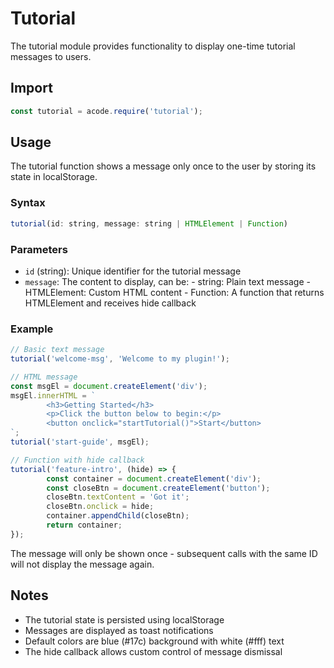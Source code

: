 # Tutorial

The tutorial module provides functionality to display one-time tutorial messages to users.

## Import

```js
const tutorial = acode.require('tutorial');
```

## Usage

The tutorial function shows a message only once to the user by storing its state in localStorage.

### Syntax

```js
tutorial(id: string, message: string | HTMLElement | Function)
```

### Parameters

- `id` (string): Unique identifier for the tutorial message
- `message`: The content to display, can be:
		- string: Plain text message
		- HTMLElement: Custom HTML content
		- Function: A function that returns HTMLElement and receives hide callback

### Example

```js
// Basic text message
tutorial('welcome-msg', 'Welcome to my plugin!');

// HTML message
const msgEl = document.createElement('div');
msgEl.innerHTML = `
		<h3>Getting Started</h3>
		<p>Click the button below to begin:</p>
		<button onclick="startTutorial()">Start</button>
`;
tutorial('start-guide', msgEl);

// Function with hide callback
tutorial('feature-intro', (hide) => {
		const container = document.createElement('div');
		const closeBtn = document.createElement('button');
		closeBtn.textContent = 'Got it';
		closeBtn.onclick = hide;
		container.appendChild(closeBtn);
		return container;
});
```

The message will only be shown once - subsequent calls with the same ID will not display the message again.

## Notes

- The tutorial state is persisted using localStorage
- Messages are displayed as toast notifications
- Default colors are blue (#17c) background with white (#fff) text
- The hide callback allows custom control of message dismissal
